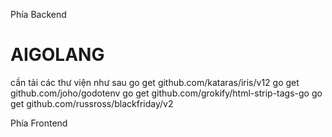 Phía Backend
# AIGOLANG
cần tải các thư viện như sau
go get github.com/kataras/iris/v12
go get github.com/joho/godotenv
go get github.com/grokify/html-strip-tags-go
go get github.com/russross/blackfriday/v2

Phía Frontend